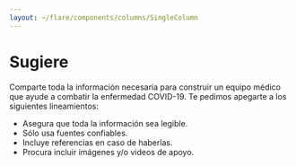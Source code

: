 ```yaml
---
layout: ~/flare/components/columns/SingleColumn
---
```


# Sugiere

Comparte toda la información necesaria para construir un equipo médico 
 que ayude a combatir la enfermedad COVID-19. Te pedimos apegarte a 
   los siguientes lineamientos:

- Asegura que toda la información sea legible.
- Sólo usa fuentes confiables.
- Incluye referencias en caso de haberlas.
- Procura incluir imágenes y/o videos de apoyo.

<suggestion-form></suggestion-form>
